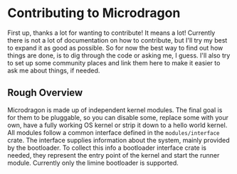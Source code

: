 # Contributing to Microdragon

First up, thanks a lot for wanting to contribute! It means a lot!
Currently there is not a lot of documentation on how to contribute, but I'll try my best to expand it as good as possible.
So for now the best way to find out how things are done, is to dig through the code or asking me, I guess.
I'll also try to set up some community places and link them here to make it easier to ask me about things, if needed.

## Rough Overview

Microdragon is made up of independent kernel modules.
The final goal is for them to be pluggable, so you can disable some, replace some with your own,
have a fully working OS kernel or strip it down to a hello world kernel.
All modules follow a common interface defined in the `modules/interface` crate.
The interface supplies information about the system, mainly provided by the bootloader.
To collect this info a bootloader interface crate is needed,
they represent the entry point of the kernel and start the runner module.
Currently only the limine bootloader is supported.
